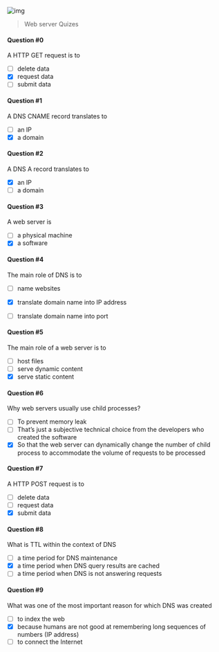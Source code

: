 ![img](https://assets.imaginablefutures.com/media/images/ALX_Logo.max-200x150.png)
  > Web server  Quizes

#### Question #0

A HTTP GET request is to
* [ ] delete data
* [X] request data
* [ ] submit data

#### Question #1
A DNS CNAME record translates to
* [ ] an IP
* [X] a domain

#### Question #2
A DNS A record translates to

* [X] an IP
* [ ] a domain

#### Question #3
A web server is
* [ ] a physical machine
* [X] a software

#### Question #4
The main role of DNS is to
* [ ] name websites
* [X] translate domain name into IP address
* [ ] translate domain name into port


#### Question #5
The main role of a web server is to
* [ ] host files
* [ ] serve dynamic content
* [X] serve static content

#### Question #6
Why web servers usually use child processes?

* [ ] To prevent memory leak
* [ ] That’s just a subjective technical choice from the developers who created the software
* [X] So that the web server can dynamically change the number of child process to accommodate the volume of requests to be processed

#### Question #7
A HTTP POST request is to
* [ ] delete data
* [ ] request data
* [X] submit data

#### Question #8
What is TTL within the context of DNS

* [ ] a time period for DNS maintenance
* [X] a time period when DNS query results are cached
* [ ] a time period when DNS is not answering requests

#### Question #9
What was one of the most important reason for which DNS was created

* [ ] to index the web
* [X] because humans are not good at remembering long sequences of numbers (IP address)
* [ ] to connect the Internet
